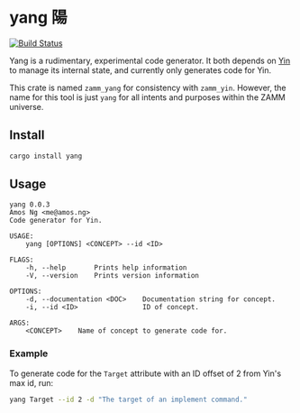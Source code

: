 # yang 陽

[![Build Status](https://travis-ci.com/amosjyng/yang.svg?branch=main)](https://travis-ci.com/amosjyng/yang)

Yang is a rudimentary, experimental code generator. It both depends on [Yin](https://github.com/amosjyng/yin) to manage its internal state, and currently only generates code for Yin.

This crate is named `zamm_yang` for consistency with `zamm_yin`. However, the name for this tool is just `yang` for all intents and purposes within the ZAMM universe.

## Install

```sh
cargo install yang
```

## Usage

```text
yang 0.0.3
Amos Ng <me@amos.ng>
Code generator for Yin.

USAGE:
    yang [OPTIONS] <CONCEPT> --id <ID>

FLAGS:
    -h, --help       Prints help information
    -V, --version    Prints version information

OPTIONS:
    -d, --documentation <DOC>    Documentation string for concept.
    -i, --id <ID>                ID of concept.

ARGS:
    <CONCEPT>    Name of concept to generate code for.
```

### Example

To generate code for the `Target` attribute with an ID offset of 2 from Yin's max id, run:

```sh
yang Target --id 2 -d "The target of an implement command."
```

